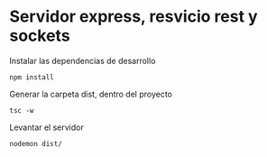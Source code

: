 # Servidor express, resvicio rest y sockets

Instalar las dependencias de desarrollo
```
npm install
```
Generar la carpeta dist, dentro del proyecto
```
tsc -w
```
Levantar el servidor
```
nodemon dist/
```
